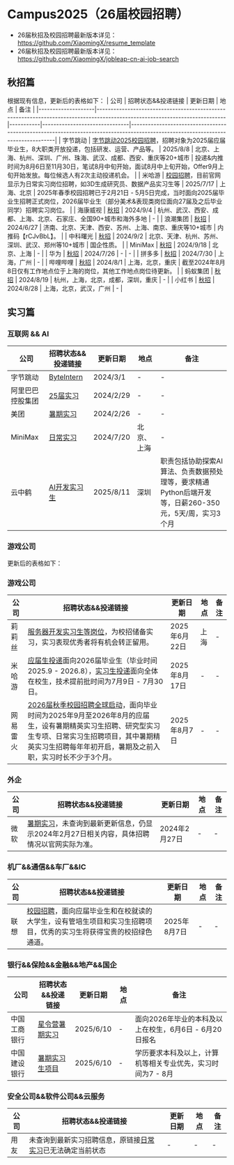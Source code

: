 # Campus2025（26届校园招聘）
 - 26届秋招及校园招聘最新版本详见：https://github.com/XiaomingX/resume_template
 - 26届秋招及校园招聘最新版本详见：https://github.com/XiaomingX/jobleap-cn-ai-job-search

## 秋招篇

根据现有信息，更新后的表格如下：
| 公司               | 招聘状态&&投递链接                                                                                                           | 更新日期  | 地点                          | 备注                                                                                                                            |
|--------------------|----------------------------------------------------------------------------------------------------------------------------|-----------|-------------------------------|---------------------------------------------------------------------------------------------------------------------------------|
| 字节跳动            | [字节跳动2025校园招聘](https://job.toutiao.com/campus/)，招聘对象为2025届应届毕业生，8大职类开放投递，包括研发、运营、产品等。 | 2025/8/8  | 北京、上海、杭州、深圳、广州、珠海、武汉、成都、西安、重庆等20+城市 | 投递&内推时间为8月6日至11月30日，笔试8月中旬开始，面试8月中上旬开始，Offer9月上旬开始发放。每位候选人有2次主动投递机会。 |
| 米哈游             | [校园招聘](https://jobs.mihoyo.com/m/?isRecommendation=true&recommendationCode=90TAT&sharePageId=91967#/campus/position)，目前官网显示为日常实习岗位招聘，如3D生成研究员、数据产品实习生等 | 2025/7/17 | 上海、北京                      | 2025年春季校园招聘已于2月21日 - 5月5日完成，当时面向2025届毕业生招聘正式岗位，2026届毕业生（部分美术&表现类岗位面向27届及之后毕业同学）招聘实习岗位。 |
| 海康威视           | [秋招](https://campushr.hikvision.com/school?schoolType=nozxf&activeTab=0)                                                   | 2024/9/4  | 杭州、武汉、西安、成都、上海、北京、石家庄、全国90+城市和海外多地 | - |
| 浪潮集团           | [秋招](http://career.inspur.com/campus2025/index.html)                                                                      | 2024/6/27 | 济南、北京、天津、西安、苏州、上海、南京、重庆等10+城市           | 内推码【rCJvBbL】。 |
| 中科曙光           | [秋招](https://neitui.italent.cn/sugon/sharejobs?shareId=b9ba1420-f534-455d-8f61-ddb573201290&language=zh_CN)              | 2024/9/2  | 北京、天津、杭州、苏州、深圳、武汉、郑州等10+城市                 | 国企性质。 |
| MiniMax            | [秋招](https://vrfi1sk8a0.jobs.feishu.cn/s/i6nd8qwp)              | 2024/9/18 | 北京、上海                     | - |
| 华为               | [秋招](https://career.huawei.com/reccampportal/portal5/campus-recruitment.html)                                              | 2024/7/26 | -                             | - |
| 拼多多               | [秋招](https://careers.pinduoduo.com/campus/grad)                                              | 2024/7/30 | 上海，广州                      | - |
| 哔哩哔哩           | [秋招](https://jobs.bilibili.com/campus/)                                              | 2024/8/1  | 上海，北京，重庆                | 截至2024年8月8日仅有工作地点位于上海的岗位，其他工作地点岗位待更新。 |
| 蚂蚁集团           | [秋招](https://talent.antgroup.com/campus-full-list?type=campus_graduates)                                              | 2024/8/19 | 杭州，上海，北京，成都，深圳，重庆 | - |
| 小红书             | [秋招](https://job.xiaohongshu.com/campus/position)                                              | 2024/8/28 | 上海，北京，武汉，广州          | - |


## 实习篇

### 互联网 && AI
| 公司             | 招聘状态&&投递链接 | 更新日期 | 地点 | 备注 |
|------------------|-----------------------------------------------------------------------------------------------------------------------------------------------------------------------------------|-----------|------|------|
| 字节跳动         | [ByteIntern](https://jobs.bytedance.com/campus/position?keywords=&category=&location=&project=7194661126919358757&type=3&job_hot_flag=&current=1&limit=10&functionCategory=&tag=) | 2024/3/1  | -    | -    |
| 阿里巴巴控股集团 | [25届实习](https://talent-holding.alibaba.com/campus/position-list?campusType=internship&lang=zh) | 2024/2/29 | -    | -    |
| 美团             | [暑期实习](https://zhaopin.meituan.com/web/campus?hiringType=2_2) | 2024/2/26 | -    | -    |
| MiniMax          | [日常实习](https://vrfi1sk8a0.jobs.feishu.cn/s/iMhdhs8L) | 2024/7/20 | 北京、上海 | -    |
| 云中鹤           | [AI开发实习生](https://m.zhipin.com/job_detail/d47c501401a6752d03Z439W_GVZY.html) | 2025/8/11 | 深圳 | 职责包括协助探索AI算法、负责数据预处理等，要求精通Python后端开发等，日薪260-350元，5天/周，实习3个月 |                                                            |


### 游戏公司
更新后的表格如下：

### 游戏公司
| 公司     | 招聘状态&&投递链接                                                                                                                                                                                                                                                                                                                                                                 | 更新日期    | 地点 | 备注                                                         |
|--------|--------------------------------------------------------------------------------------------------------------------------------------------------------------------------------------------------------------------------------------------------------------------------------------------------------------------------------------------------------------------------------------|-----------|------|--------------------------------------------------------------|
| 莉莉丝   | [服务器开发实习生等岗位](https://lilithgames.jobs.feishu.cn/intern/m/position/detail/7498314907353106715)，为校招储备实习，实习表现优秀者将有机会转正留用。 | 2025年6月22日 | 上海 | -                                                            |
| 米哈游   | [应届生投递](https://campus.mihoyo.com/m/)面向2026届毕业生（毕业时间2025.9 - 2026.8），[实习生投递](https://campus.mihoyo.com/m/)面向全体在校生，技术提前批时间为7月9日 - 7月30日。 | 2025年8月17日 | -    | -                                                            |
| 网易雷火 | [2026届秋季校园招聘全球启动](https://leihuo.163.com/campus/#/2022/%E5%AE%8C%E6%88%90%E7%BD%91%E7%94%B3)，面向毕业时间为2025年9月至2026年8月的应届生，设有暑期精英实习生招聘、研究型实习生专项、日常实习生招聘项目，其中暑期精英实习生招聘每年年初开启，暑期及之前入职，实习时长不少于3个月。 | 2025年8月7日  | -    | -                                                            |

### 外企
| 公司   | 招聘状态&&投递链接                                                                                                                                                                                                                                                                                                                                                                 | 更新日期 | 地点 | 备注 |
|--------|--------------------------------------------------------------------------------------------------------------------------------------------------------------------------------------------------------------------------------------------------------------------------------------------------------------------------------------------------------------------------------------|----------|------|------|
| 微软   | [暑期实习](https://jobs.careers.microsoft.com/global/en/search?lc=China)，未查询到最新更新信息，仍显示2024年2月27日相关内容，具体招聘情况以官网实际为准。                                                                                                                                                                                                                                                         | 2024年2月27日 | -    | -    |

### 机厂&&通信&&车厂&&IC
| 公司 | 招聘状态&&投递链接                                                                                                                                                                                                                                                                                                                                                                 | 更新日期    | 地点 | 备注                                                         |
|------|--------------------------------------------------------------------------------------------------------------------------------------------------------------------------------------------------------------------------------------------------------------------------------------------------------------------------------------------------------------------------------------|-----------|------|--------------------------------------------------------------|
| 联想 | [校园招聘](https://talent.lenovo.com.cn/home?pmf_source=P0000004658M0000&pmf_keyword=K0000023)，面向应届毕业生和在校就读的大学生，设有管培生项目和实习生招聘项目，优秀的实习生将获得宝贵的校招绿色通道。 | 2025年8月7日  | -    | -                                                            |

### 银行&&保险&&金融&&地产&&国企
| 公司           | 招聘状态&&投递链接                                                         | 更新日期  | 地点 | 备注                                                         |
|--------------|--------------------------------------------------------------------------|-----------|------|--------------------------------------------------------------|
| 中国工商银行 | [星令营暑期实习](https://job.icbc.com.cn/zhaopin/)                         | 2025/6/10 | -    | 面向2026年毕业的本科及以上在校生，6月6日 - 6月20日报名 |
| 中国建设银行 | [暑期实习生项目](https://job.ccb.com/cn/job/joinus/)                     | 2025/6/10 | -    | 学历要求本科及以上，计算机等相关专业优先，实习时间为7 - 8月 |

### 安全公司&&软件公司&&云服务
| 公司     | 招聘状态&&投递链接                                                                                                                                                                                                                                                                                                       | 更新日期 | 地点 | 备注 |
|----------|----------------------------------------------------------------------------------------------------------------------------------------------------------------------------------------------------------------------------------------------------------------------------------------------------------------------|----------|------|------|
| 用友     | 未查询到最新实习招聘信息，原链接[日常实习](https://www.hotjob.cn/wt/yonyou/web/index?brandCode=1#/position/eyJpZCI6IjAiLCJyZWNydWl0VHlwZSI6IjEyIiwic3VibWVudXMiOltdLCJ0aXRsZSI6IuWunuS5oOeUn+aLm+iBmCIsInRpdGxlRU4iOiJJbnRlcm5zIiwidHlwZSI6IkIiLCJ1cmwiOiIvd3QveW9ueW91L3dlYi9pbmRleC9pbnRlcm5zP2JyYW5kQ29kZT0xIiwiaW5kZXgiOjMsImVudHJhbmNlVHlwZSI6MX0=)已无法确定当前状态 | -        | -    | -    |

